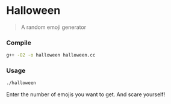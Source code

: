 # Halloween

> A random emoji generator

### Compile

```bash
g++ -O2 -o halloween halloween.cc

```

### Usage

```bash
./halloween
```

Enter the number of emojis you want to get.
And scare yourself!
